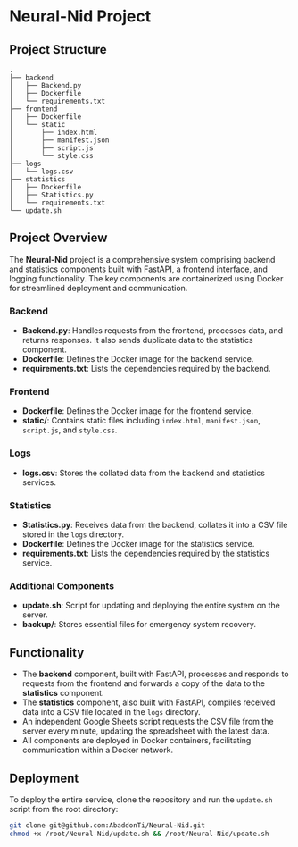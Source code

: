 

# Neural-Nid Project

## Project Structure

```
.
├── backend
│   ├── Backend.py
│   ├── Dockerfile
│   └── requirements.txt
├── frontend
│   ├── Dockerfile
│   └── static
│       ├── index.html
│       ├── manifest.json
│       ├── script.js
│       └── style.css
├── logs
│   └── logs.csv
├── statistics
│   ├── Dockerfile
│   ├── Statistics.py
│   └── requirements.txt
└── update.sh
```


## Project Overview

The **Neural-Nid** project is a comprehensive system comprising backend and statistics components built with FastAPI, a frontend interface, and logging functionality. The key components are containerized using Docker for streamlined deployment and communication.

### Backend
- **Backend.py**: Handles requests from the frontend, processes data, and returns responses. It also sends duplicate data to the statistics component.
- **Dockerfile**: Defines the Docker image for the backend service.
- **requirements.txt**: Lists the dependencies required by the backend.

### Frontend
- **Dockerfile**: Defines the Docker image for the frontend service.
- **static/**: Contains static files including `index.html`, `manifest.json`, `script.js`, and `style.css`.

### Logs
- **logs.csv**: Stores the collated data from the backend and statistics services.

### Statistics
- **Statistics.py**: Receives data from the backend, collates it into a CSV file stored in the `logs` directory.
- **Dockerfile**: Defines the Docker image for the statistics service.
- **requirements.txt**: Lists the dependencies required by the statistics service.

### Additional Components
- **update.sh**: Script for updating and deploying the entire system on the server.
- **backup/**: Stores essential files for emergency system recovery.

## Functionality

- The **backend** component, built with FastAPI, processes and responds to requests from the frontend and forwards a copy of the data to the **statistics** component.
- The **statistics** component, also built with FastAPI, compiles received data into a CSV file located in the `logs` directory.
- An independent Google Sheets script requests the CSV file from the server every minute, updating the spreadsheet with the latest data.
- All components are deployed in Docker containers, facilitating communication within a Docker network.

## Deployment

To deploy the entire service, clone the repository and run the `update.sh` script from the root directory:

```bash
git clone git@github.com:AbaddonTi/Neural-Nid.git
chmod +x /root/Neural-Nid/update.sh && /root/Neural-Nid/update.sh
```
